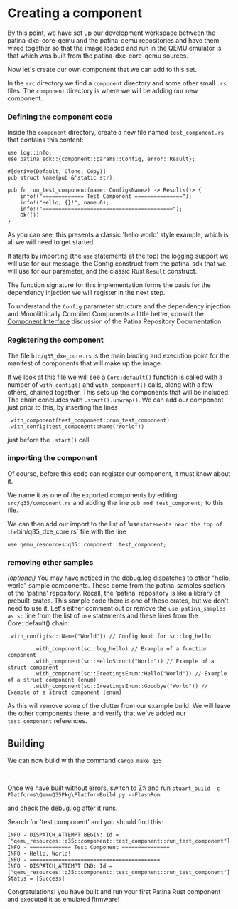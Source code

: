 # Creating a component

By this point, we have set up our development workspace between the patina-dxe-core-qemu and the patina-qemu repositories and have them wired together so that the image loaded and run in the QEMU emulator is that which was built from the patina-dxe-core-qemu sources.

Now let's create our own component that we can add to this set.

In the `src` directory we find a `component` directory and some other small `.rs` files. The `component` directory is where we will be adding our new component.

### Defining the component code

Inside the `component` directory, create a new file named `test_component.rs` that contains this content:

```
use log::info;
use patina_sdk::{component::params::Config, error::Result};

#[derive(Default, Clone, Copy)]
pub struct Name(pub &'static str);

pub fn run_test_component(name: Config<Name>) -> Result<()> {
    info!("============= Test Component ===============");
    info!("Hello, {}!", name.0);
    info!("=========================================");
    Ok(())
}
```
As you can see, this presents a classic 'hello world' style example, which is all we will need to get started.

It starts by importing (the `use` statements at the top) the logging support we will use for our message, the Config construct from the patina_sdk that we will use for our parameter, and the classic Rust `Result` construct.

The function signature for this implementation forms the basis for the dependency injection we will register in the next step.

To understand the `Config` parameter structure and the dependency injection and Monolithically Compiled Components a little better, consult the [Component Interface](https://sturdy-adventure-nv32gqw.pages.github.io/driver/interface.html) discussion of the Patina Repository Documentation.

### Registering the component

The file `bin/q35_dxe_core.rs` is the main binding and execution point for the manifest of components that will make up the image.

If we look at this file we will see a `Core:default()` function is called with a number of `with_config()` and `with_component()` calls, along with a few others, chained together. This sets up the components that will be included.
The chain concludes with `.start().unwrap()`.  We can add our component just prior to this, by inserting the lines
```
.with_component(test_component::run_test_component)
.with_config(test_component::Name("World"))
```
just before the `.start()` call.

### importing the component
Of course, before this code can register our component, it must know about it.

We name it as one of the exported components by editing `src/q35/component.rs` and adding the line `pub mod test_component;` to this file.

We can then add our import to the list of 'use` statements near the top of the `bin/q35_dxe_core.rs` file with the line
```
use qemu_resources:q35::component::test_component;
```


### removing other samples
_(optional)_
You may have noticed in the debug.log dispatches to other "hello, world" sample components.  These come from the patina_samples section of the 'patina' repository.  Recall, the 'patina' repository is like a library of prebuilt-crates.  This sample code there is one of these crates, but we don't need to use it.  Let's either comment out or remove the `use patina_samples as sc` line from the list of `use` statements and these lines from the Core::default() chain:

```
.with_config(sc::Name("World")) // Config knob for sc::log_hello
```
```
        .with_component(sc::log_hello) // Example of a function component
        .with_component(sc::HelloStruct("World")) // Example of a struct component
        .with_component(sc::GreetingsEnum::Hello("World")) // Example of a struct component (enum)
        .with_component(sc::GreetingsEnum::Goodbye("World")) // Example of a struct component (enum)
```
As this will remove some of the clutter from our example build. We will leave the other components there, and verify that we've added our `test_component` references.


## Building 
We can now build with the command `cargo make q35`

. 

Once we have built without errors, switch to Z:\ and run
`stuart_build -c Platforms\QemuQ35Pkg\PlatformBuild.py --FlashRom`

and check the debug.log after it runs.

Search for 'test component' and you should find this:
```
INFO - DISPATCH_ATTEMPT BEGIN: Id = ["qemu_resources::q35::component::test_component::run_test_component"]
INFO - ============= Test Component ===============
INFO - Hello, World!
INFO - =========================================
INFO - DISPATCH_ATTEMPT END: Id = ["qemu_resources::q35::component::test_component::run_test_component"] Status = [Success]
```

Congratulations! you have built and run your first Patina Rust component and executed it as emulated firmware!


